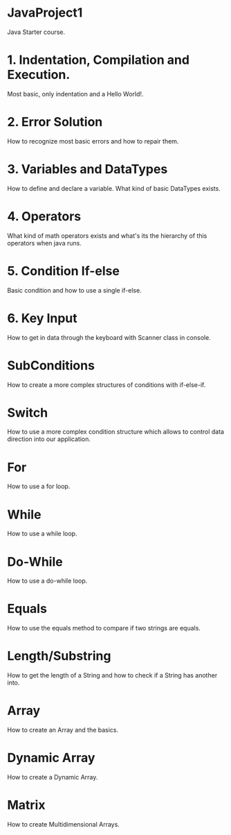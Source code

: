 # JavaProject1

Java Starter course.

# 1. Indentation, Compilation and Execution.

Most basic, only indentation and a Hello World!.

# 2. Error Solution

How to recognize most basic errors and how to repair them.

# 3. Variables and DataTypes

How to define and declare a variable. What kind of basic DataTypes exists.

# 4. Operators

What kind of math operators exists and what's its the hierarchy of this operators when java runs.

# 5. Condition If-else

Basic condition and how to use a single if-else.

# 6. Key Input

How to get in data through the keyboard with Scanner class in console.

# SubConditions

How to create a more complex structures of conditions with if-else-if.

# Switch

How to use a more complex condition structure which allows to control data direction into our application.

# For

How to use a for loop.

# While

How to use a while loop.

# Do-While

How to use a do-while loop.

# Equals

How to use the equals method to compare if two strings are equals.

# Length/Substring

How to get the length of a String and how to check if a String has another into.

# Array

How to create an Array and the basics.

# Dynamic Array

How to create a Dynamic Array.

# Matrix

How to create Multidimensional Arrays.
